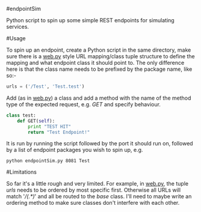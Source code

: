 #endpointSim

Python script to spin up some simple REST endpoints for simulating services. 

#Usage

To spin up an endpoint, create a Python script in the same directory, make sure there is a [web.py](http://webpy.org/) style URL mapping/class tuple structure to define the mapping and what endpoint class it should point to.
The only difference here is that the class name needs to be prefixed by the package name, like so:-

```python
urls = ('/Test', 'Test.test')
```

Add (as in [web.py](http://webpy.org/)) a class and add a method with the name of the method type of the expected request, e.g. _GET_ and specify behaviour.

```python
class test:        
    def GET(self):
    	print "TEST HIT"
        return "Test Endpoint!"
```

It is run by running the script followed by the port it should run on, followed by a list of endpoint packages you wish to spin up, e.g.

```
python endpointSim.py 8081 Test
```

#Limitations

So far it's a little rough and very limited.  For example, in [web.py](http://webpy.org/), the tuple _urls_ needs to be ordered by most specific first.  Otherwise all URLs will match '_/(.*)_' and all be routed to the _base_ class.  I'll need to maybe write an ordering method to make sure classes don't interfere with each other.
